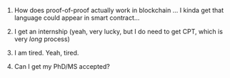 1. How does proof-of-proof actually work in blockchain ... I kinda get that language could appear in smart contract...

2. I get an internship (yeah, very lucky, but I do need to get CPT, which is very *long* process)

3. I am tired. Yeah, tired.

4. Can I get my PhD/MS accepted?

   